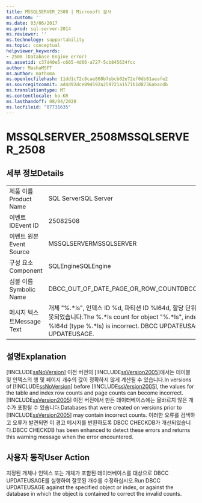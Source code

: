 ```yaml
---
title: MSSQLSERVER_2508 | Microsoft 문서
ms.custom: ''
ms.date: 03/06/2017
ms.prod: sql-server-2014
ms.reviewer: ''
ms.technology: supportability
ms.topic: conceptual
helpviewer_keywords:
- 2508 (Database Engine error)
ms.assetid: c37d40e5-c665-4d66-a727-5cb845634fcc
author: MashaMSFT
ms.author: mathoma
ms.openlocfilehash: 11dd1c72c8cae868b7ebcb02e72ef0db81aeafe2
ms.sourcegitcommit: ad4d92dce894592a259721a1571b1d8736abacdb
ms.translationtype: MT
ms.contentlocale: ko-KR
ms.lasthandoff: 08/04/2020
ms.locfileid: "87731635"
---
```

# <a name="mssqlserver_2508"></a><span data-ttu-id="b255d-102">MSSQLSERVER_2508</span><span class="sxs-lookup"><span data-stu-id="b255d-102">MSSQLSERVER_2508</span></span>
    
## <a name="details"></a><span data-ttu-id="b255d-103">세부 정보</span><span class="sxs-lookup"><span data-stu-id="b255d-103">Details</span></span>  
  
|||  
|-|-|  
|<span data-ttu-id="b255d-104">제품 이름</span><span class="sxs-lookup"><span data-stu-id="b255d-104">Product Name</span></span>|<span data-ttu-id="b255d-105">SQL Server</span><span class="sxs-lookup"><span data-stu-id="b255d-105">SQL Server</span></span>|  
|<span data-ttu-id="b255d-106">이벤트 ID</span><span class="sxs-lookup"><span data-stu-id="b255d-106">Event ID</span></span>|<span data-ttu-id="b255d-107">2508</span><span class="sxs-lookup"><span data-stu-id="b255d-107">2508</span></span>|  
|<span data-ttu-id="b255d-108">이벤트 원본</span><span class="sxs-lookup"><span data-stu-id="b255d-108">Event Source</span></span>|<span data-ttu-id="b255d-109">MSSQLSERVER</span><span class="sxs-lookup"><span data-stu-id="b255d-109">MSSQLSERVER</span></span>|  
|<span data-ttu-id="b255d-110">구성 요소</span><span class="sxs-lookup"><span data-stu-id="b255d-110">Component</span></span>|<span data-ttu-id="b255d-111">SQLEngine</span><span class="sxs-lookup"><span data-stu-id="b255d-111">SQLEngine</span></span>|  
|<span data-ttu-id="b255d-112">심볼 이름</span><span class="sxs-lookup"><span data-stu-id="b255d-112">Symbolic Name</span></span>|<span data-ttu-id="b255d-113">DBCC_OUT_OF_DATE_PAGE_OR_ROW_COUNT</span><span class="sxs-lookup"><span data-stu-id="b255d-113">DBCC_OUT_OF_DATE_PAGE_OR_ROW_COUNT</span></span>|  
|<span data-ttu-id="b255d-114">메시지 텍스트</span><span class="sxs-lookup"><span data-stu-id="b255d-114">Message Text</span></span>|<span data-ttu-id="b255d-115">개체 "%.\*ls", 인덱스 ID %d, 파티션 ID %I64d, 할당 단위 ID %I64d(%.\*ls 유형)의 %.\*ls 개수가 잘못되었습니다.</span><span class="sxs-lookup"><span data-stu-id="b255d-115">The %.\*ls count for object "%.\*ls", index ID %d, partition ID %I64d, alloc unit ID %I64d (type %.\*ls) is incorrect.</span></span> <span data-ttu-id="b255d-116">DBCC UPDATEUSAGE를 실행하십시오.</span><span class="sxs-lookup"><span data-stu-id="b255d-116">Run DBCC UPDATEUSAGE.</span></span>|  
  
## <a name="explanation"></a><span data-ttu-id="b255d-117">설명</span><span class="sxs-lookup"><span data-stu-id="b255d-117">Explanation</span></span>  
 <span data-ttu-id="b255d-118">[!INCLUDE[ssNoVersion](../../includes/ssnoversion-md.md)] 이전 버전의 [!INCLUDE[ssVersion2005](../../includes/ssversion2005-md.md)]에서는 테이블 및 인덱스의 행 및 페이지 개수의 값이 정확하지 않게 계산될 수 있습니다.</span><span class="sxs-lookup"><span data-stu-id="b255d-118">In versions of [!INCLUDE[ssNoVersion](../../includes/ssnoversion-md.md)] before [!INCLUDE[ssVersion2005](../../includes/ssversion2005-md.md)], the values for the table and index row counts and page counts can become incorrect.</span></span> <span data-ttu-id="b255d-119">[!INCLUDE[ssVersion2005](../../includes/ssversion2005-md.md)] 이전 버전에서 만든 데이터베이스에는 올바르지 않은 개수가 포함될 수 있습니다.</span><span class="sxs-lookup"><span data-stu-id="b255d-119">Databases that were created on versions prior to [!INCLUDE[ssVersion2005](../../includes/ssversion2005-md.md)] may contain incorrect counts.</span></span> <span data-ttu-id="b255d-120">이러한 오류를 검색하고 오류가 발견되면 이 경고 메시지를 반환하도록 DBCC CHECKDB가 개선되었습니다.</span><span class="sxs-lookup"><span data-stu-id="b255d-120">DBCC CHECKDB has been enhanced to detect these errors and returns this warning message when the error encountered.</span></span>  
  
## <a name="user-action"></a><span data-ttu-id="b255d-121">사용자 동작</span><span class="sxs-lookup"><span data-stu-id="b255d-121">User Action</span></span>  
 <span data-ttu-id="b255d-122">지정된 개체나 인덱스 또는 개체가 포함된 데이터베이스를 대상으로 DBCC UPDATEUSAGE를 실행하여 잘못된 개수를 수정하십시오.</span><span class="sxs-lookup"><span data-stu-id="b255d-122">Run DBCC UPDATEUSAGE against the specified object or index, or against the database in which the object is contained to correct the invalid counts.</span></span>  
  
  
